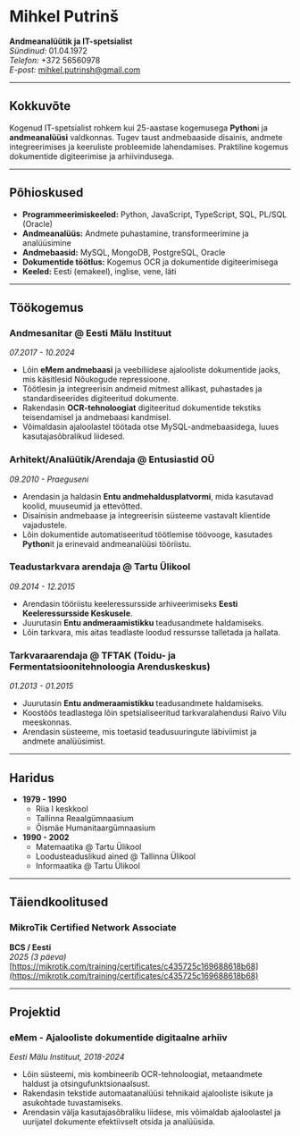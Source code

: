 # Mihkel Putrinš

**Andmeanalüütik ja IT-spetsialist**  
*Sündinud:* 01.04.1972  
*Telefon:* +372 56560978  
*E-post:* [mihkel.putrinsh@gmail.com](mailto:mihkel.putrinsh@gmail.com)  

---

## Kokkuvõte

Kogenud IT-spetsialist rohkem kui 25-aastase kogemusega **Python**i ja **andmeanalüüsi** valdkonnas. Tugev taust andmebaaside disainis, andmete integreerimises ja keeruliste probleemide lahendamises. Praktiline kogemus dokumentide digiteerimise ja arhiivindusega.

---

## Põhioskused

- **Programmeerimiskeeled:** Python, JavaScript, TypeScript, SQL, PL/SQL (Oracle)  
- **Andmeanalüüs:** Andmete puhastamine, transformeerimine ja analüüsimine  
- **Andmebaasid:** MySQL, MongoDB, PostgreSQL, Oracle  
- **Dokumentide töötlus:** Kogemus OCR ja dokumentide digiteerimisega  
- **Keeled:** Eesti (emakeel), inglise, vene, läti  

---

## Töökogemus

### Andmesanitar @ Eesti Mälu Instituut  

*07.2017 - 10.2024*  

- Lõin **eMem andmebaasi** ja veebiliidese ajalooliste dokumentide jaoks, mis käsitlesid Nõukogude repressioone.  
- Töötlesin ja integreerisin andmeid mitmest allikast, puhastades ja standardiseerides digiteeritud dokumente.  
- Rakendasin **OCR-tehnoloogiat** digiteeritud dokumentide tekstiks teisendamisel ja andmebaasi kandmisel.  
- Võimaldasin ajaloolastel töötada otse MySQL-andmebaasidega, luues kasutajasõbralikud liidesed.  

### Arhitekt/Analüütik/Arendaja @ Entusiastid OÜ  

*09.2010 - Praeguseni*  

- Arendasin ja haldasin **Entu andmehaldusplatvormi**, mida kasutavad koolid, muuseumid ja ettevõtted.  
- Disainisin andmebaase ja integreerisin süsteeme vastavalt klientide vajadustele.  
- Lõin dokumentide automatiseeritud töötlemise töövooge, kasutades **Python**it ja erinevaid andmeanalüüsi tööriistu.

### Teadustarkvara arendaja @ Tartu Ülikool  

*09.2014 - 12.2015*  

- Arendasin tööriistu keeleressursside arhiveerimiseks **Eesti Keeleressursside Keskusele**.  
- Juurutasin **Entu andmeraamistikku** teadusandmete haldamiseks.  
- Lõin tarkvara, mis aitas teadlaste loodud ressursse talletada ja hallata.

### Tarkvaraarendaja @ TFTAK (Toidu- ja Fermentatsioonitehnoloogia Arenduskeskus)

*01.2013 - 01.2015*  

- Juurutasin **Entu andmeraamistikku** teadusandmete haldamiseks.  
- Koostöös teadlastega lõin spetsialiseeritud tarkvaralahendusi Raivo Vilu meeskonnas.
- Arendasin süsteeme, mis toetasid teadusuuringute läbiviimist ja andmete analüüsimist.

---

## Haridus

- **1979 - 1990**
  - Riia I keskkool  
  - Tallinna Reaalgümnaasium  
  - Õismäe Humanitaargümnaasium  
- **1990 - 2002**
  - Matemaatika @ Tartu Ülikool  
  - Loodusteaduslikud ained @ Tallinna Ülikool  
  - Informaatika @ Tartu Ülikool  

---

## Täiendkoolitused

### MikroTik Certified Network Associate  

**BCS / Eesti**  
*2025 (3 päeva)*  
[https://mikrotik.com/training/certificates/c435725c169688618b68](https://mikrotik.com/training/certificates/c435725c169688618b68)

---

## Projektid

### eMem - Ajalooliste dokumentide digitaalne arhiiv  

*Eesti Mälu Instituut, 2018-2024*  

- Lõin süsteemi, mis kombineerib OCR-tehnoloogiat, metaandmete haldust ja otsingufunktsionaalsust.  
- Rakendasin tekstide automaatanalüüsi tehnikaid ajalooliste isikute ja asukohtade tuvastamiseks.  
- Arendasin välja kasutajasõbraliku liidese, mis võimaldab ajaloolastel ja uurijatel dokumente efektiivselt otsida ja analüüsida.
